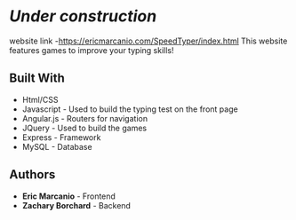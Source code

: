 # *Under construction*
website link -https://ericmarcanio.com/SpeedTyper/index.html
This website features games to improve your typing skills!

## Built With
* Html/CSS 
* Javascript - Used to build the typing test on the front page 
* Angular.js - Routers for navigation
* JQuery - Used to build the games
* Express - Framework
* MySQL - Database

## Authors

* **Eric Marcanio** - Frontend
* **Zachary Borchard** - Backend
